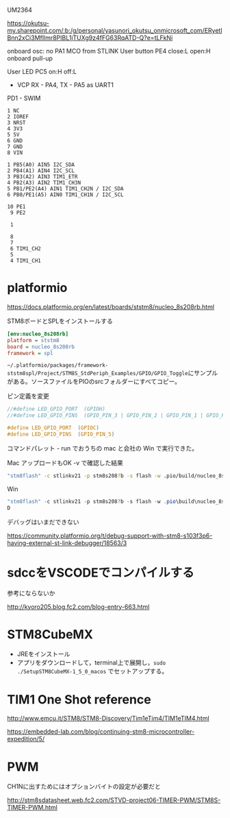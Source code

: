 UM2364

https://okutsu-my.sharepoint.com/:b:/g/personal/yasunori_okutsu_onmicrosoft_com/ERyetlBnn2xCi3MfIlmr8PIBL1jTUXg9z4fFG63RqATD-Q?e=tLFkNi

onboard osc: no
PA1 MCO from STLINK
User button PE4 close:L open:H onboard pull-up

User LED PC5 on:H off:L

- VCP RX - PA4, TX - PA5 as UART1

PD1 - SWIM

```LEFT
1 NC
2 IOREF
3 NRST
4 3V3
5 5V
6 GND
7 GND
8 VIN

1 PB5(A0) AIN5 I2C_SDA
2 PB4(A1) AIN4 I2C_SCL
3 PB3(A2) AIN3 TIM1_ETR
4 PB2(A3) AIN2 TIM1_CH3N
5 PB1/PE2(A4) AIN1 TIM1_CH2N / I2C_SDA
6 PB0/PE1(A5) AIN0 TIM1_CH1N / I2C_SCL
```

```RIGHT
10 PE1
 9 PE2

 1

 8
 7
 6 TIM1_CH2
 5
 4 TIM1_CH1

```

# platformio

https://docs.platformio.org/en/latest/boards/ststm8/nucleo_8s208rb.html

STM8ボードとSPLをインストールする

```platformio.ini
[env:nucleo_8s208rb]
platform = ststm8
board = nucleo_8s208rb
framework = spl
```

`~/.platformio/packages/framework-ststm8spl/Project/STM8S_StdPeriph_Examples/GPIO/GPIO_Toggle`にサンプルがある。ソースファイルをPIOのsrcフォルダーにすべてコピー。

ピン定義を変更

```main.c
//#define LED_GPIO_PORT  (GPIOH)
//#define LED_GPIO_PINS  (GPIO_PIN_3 | GPIO_PIN_2 | GPIO_PIN_1 | GPIO_PIN_0)

#define LED_GPIO_PORT  (GPIOC)
#define LED_GPIO_PINS  (GPIO_PIN_5)
```

コマンドパレット - run でおうちの mac と会社の Win で実行できた。


Mac アップロードもOK -v で確認した結果

```bash
"stm8flash" -c stlinkv21 -p stm8s208?b -s flash -w .pio/build/nucleo_8s208rb/firmware.hex
```

Win 

```ps1
"stm8flash" -c stlinkv21 -p stm8s208?b -s flash -w .pio\build\nucleo_8s208rb\firmware.hex
D
```

デバッグはいまだできない

https://community.platformio.org/t/debug-support-with-stm8-s103f3p6-having-external-st-link-debugger/18563/3


# sdccをVSCODEでコンパイルする

参考にならないか

http://kyoro205.blog.fc2.com/blog-entry-663.html

# STM8CubeMX

- JREをインストール
- アプリをダウンロードして，terminal上で展開し，`sudo ./SetupSTM8CubeMX-1_5_0_macos` でセットアップする。


# TIM1 One Shot reference

http://www.emcu.it/STM8/STM8-Discovery/Tim1eTim4/TIM1eTIM4.html

https://embedded-lab.com/blog/continuing-stm8-microcontroller-expedition/5/

# PWM

CH1Nに出すためにはオプションバイトの設定が必要だと

http://stm8sdatasheet.web.fc2.com/STVD-project06-TIMER-PWM/STM8S-TIMER-PWM.html
